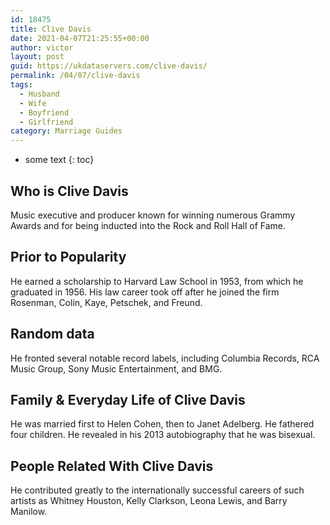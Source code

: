 ```yaml
---
id: 18475
title: Clive Davis
date: 2021-04-07T21:25:55+00:00
author: victor
layout: post
guid: https://ukdataservers.com/clive-davis/
permalink: /04/07/clive-davis
tags:
  - Husband
  - Wife
  - Boyfriend
  - Girlfriend
category: Marriage Guides
---
```


* some text
{: toc}


## Who is Clive Davis



Music executive and producer known for winning numerous Grammy Awards and for being inducted into the Rock and Roll Hall of Fame.

                
                
                
## Prior to Popularity



He earned a scholarship to Harvard Law School in 1953, from which he graduated in 1956. His law career took off after he joined the firm Rosenman, Colin, Kaye, Petschek, and Freund.

                
                
                
## Random data



He fronted several notable record labels, including Columbia Records, RCA Music Group, Sony Music Entertainment, and BMG.

                
                
                
## Family & Everyday Life of Clive Davis



He was married first to Helen Cohen, then to Janet Adelberg. He fathered four children. He revealed in his 2013 autobiography that he was bisexual.

                
                
                
## People Related With Clive Davis



He contributed greatly to the internationally successful careers of such artists as Whitney Houston, Kelly Clarkson, Leona Lewis, and Barry Manilow.

                
              
            
          
          
          